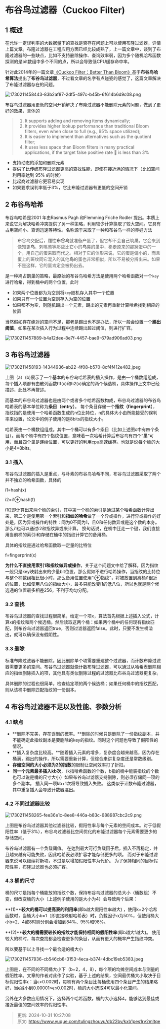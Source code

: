 # 布谷鸟过滤器（Cuckoo Filter)

## 1 概述
在允许一定误判率的大数据量下的查找是否存在问题上可以使用布隆过滤器，详情上篇文章。布隆过滤器在工程应用方面已经比较成熟了，上一篇文章中，谈到了布隆过滤器的一些缺点，比如不支持删除操作、查询效率弱，因为多个随机哈希函数探测的是bit数组中多个不同的点，所以会导致低CPU缓存命中率。

针对此2014年的一篇文章[《Cuckoo Filter：Better Than Bloom》](https://www.cs.cmu.edu/~dga/papers/cuckoo-conext2014.pdf)基于**布谷鸟哈希算法**提出了**布谷鸟过滤器**，不过看文章的名字有点碰瓷的感觉了，这篇文章解决了布隆过滤器存在的问题。

![1730211458443-83b2af87-2df5-497c-b45b-6f614b6d9c08.png](./img/s93-qFOrPtg-XqbI/1730211458443-83b2af87-2df5-497c-b45b-6f614b6d9c08-641582.png)

布谷鸟过滤器用更低的空间开销解决了布隆过滤器不能删除元素的问题，做到了更好的效果，具体的

> 1. It supports adding and removing items dynamically;
> 2. It provides higher lookup performance than traditional Bloom filters, even when close to full (e.g., 95% space utilized);
> 3. It is easier to implement than alternatives such as the quotient filter;
> 4. It uses less space than Bloom filters in many practical applications, if the target false positive rate  is less than 3%
>

+ 支持动态的添加和删除元素
+ 提供了比传统布隆过滤器更高的查找性能，即使在接近满的情况下（比如空间利用率达到 95% 的时候）
+ 比起商过滤器它更容易实现
+ 如果要求误判率低于3%，它比布隆过滤器有更低的空间开销

## 2 布谷鸟哈希
布谷鸟哈希是2001 年由Rasmus Pagh 和Flemming Friche Rodler 提出。本质上来说它为解决哈希冲突提供了另一种策略，利用较少计算换取了较大空间。它具有占用空间小、查询迅速等特性。名称源于采取了一种和布谷鸟一样的养娃方法

> 布谷鸟交配后，雌性**布谷鸟**就准备产蛋了，但它却不会自己筑巢。它会来到像知更**鸟**、刺嘴莺等那些比它小的**鸟**类的巢中，移走原来的那窝蛋中的一个，用自己的蛋来取而代之。相对于它的体形来说，它的蛋是偏小的，而且蛋上的斑纹同它混入的其他**鸟**的蛋也非常相似，所以不易被分辨出来。如果不是这样，它的蛋肯定会被扔出去。
>

是一种鸠占鹊巢的策略，最原始的布谷鸟哈希方法是使用两个哈希函数对一个`key`进行哈希，得到桶中的两个位置，此时

+ 如果两个位置都为为空则将`key`随机存入其中一个位置
+ 如果只有一个位置为空则存入为空的位置
+ 如果都不为空，则随机踢出一个元素，踢出的元素再重新计算哈希找到相应的位置

当然假如存在绝对的空间不足，那老是踢出也不是办法，所以一般会设置一个**踢出阈值**，如果在某次插入行为过程中连续踢出超过阈值，则进行扩容。

![1730211457889-b4a12dee-8e7f-4457-bae9-679ad906ad03.png](./img/s93-qFOrPtg-XqbI/1730211457889-b4a12dee-8e7f-4457-bae9-679ad906ad03-245211.png)

## 3 布谷鸟过滤器
![1730211458193-14344936-ab22-4f08-b570-8cf4f412e482.jpeg](./img/s93-qFOrPtg-XqbI/1730211458193-14344936-ab22-4f08-b570-8cf4f412e482-964060.jpeg)

上图（a）(b)展示了一个基本的布谷鸟哈希表的插入操作，是由一个桶数组组成，每个插入项都有由散列函数h1(x)和h2(x)确定的两个候选桶，具体操作上文中已经描述，此处不再赘述。

而基本的布谷鸟过滤器也是由两个或者多个哈希函数构成，布谷鸟过滤器的布谷鸟哈希表的基本单位称为**条目（entry）**。 每个条目存储一个**指纹（fingerprint）**，指纹指的是使用一个哈希函数生成的n位比特位，n的具体大小由所能接受的误判率来设置，论文中的例子使用的是8bits的指纹大小。

哈希表由一个桶数组组成，其中一个桶可以有多个条目（比如上述图c中有四个条目）。而每个桶中有四个指纹位置，意味着一次哈希计算后布谷鸟有四个“巢“可用，而且四个巢是连续位置，可以更好的利用cpu高速缓存。也就是说每个桶的大小是4*8bits。

### 3.1 插入
布谷鸟过滤器的插入是重点，与朴素的布谷鸟哈希不同，布谷鸟过滤器采取了两个并不独立的哈希函数，具体的

i1=hash(x)

i2=i1⊕hash(f)

i1i2即计算出来两个桶的索引，其中第一个桶的索引是通过某个哈希函数计算出来，第二个是使用第一个索引和**指纹的哈希**做了一个异或操作，进行异或操作的好处是，因为异或操作的特性：同为0不同为1，且0和任何数异或是这个数的本身。那么i1也可以通过i2和指纹异或来计算。 换句话说，在桶中迁走一个键，我们直接用当前桶的索引i和存储在桶中的指纹计算它的备用桶。

具体的指纹是通过哈希函数取一定量的比特位

f=fingerprint(x)

**为什么不直接用索引1和指纹做异或操作**，关于这个问题文中给了解释，因为指纹一般只是key映射出来的少量bit位置，那么假如不进行哈希操作，当指纹的比特位与整个桶数组相比很小时，那么备用位置使用“i⊕指纹”，将被放置到离桶i1很近的位置，比如使用八位的指纹大小，最多只能改变i1的低八位，所以也就是两个候选通的位置最多相差256，不利于均匀分配。

### 3.2 查找
布谷鸟过滤器的查找过程很简单，给定一个项x，算法首先根据上述插入公式，计算x的指纹和两个候选桶。然后读取这两个桶：如果两个桶中的任何现有指纹匹配，则布谷鸟过滤器返回true，否则过滤器返回false。此时，只要不发生桶溢出，就可以确保没有假阴性。

### 3.3 删除
标准布隆过滤器不能删除，因此删除单个项需要重建整个过滤器，而计数布隆过滤器需要更多的空间。布谷鸟过滤器就像计数布隆过滤器，可以通过从哈希表删除相应的指纹删除插入的项，其他具有类似删除过程的过滤器比布谷鸟过滤器更复杂。

具体删除的过程也很简单，检查给定项的两个候选桶；如果任何桶中的指纹匹配，则从该桶中删除匹配指纹的一份副本。

## 4 布谷鸟过滤器不足以及性能、参数分析
### 4.1 缺点
+ **删除不完美，存在误删的概率。**删除的时候只是删除了一份指纹副本，并不能确定此指纹副本是要删除的key的指纹。同时这个问题也导致了假阳性的情况。
+ **插入复杂度比较高。**随着插入元素的增多，复杂度会越来越高，因为存在桶满，踢出的操作，所以需要重新计算，但综合来讲复杂度还是常数级别。
+ **存储空间的大小必须为2的指数**的限制让空间效率打了折扣。
+ **同一个元素最多插入kb次**，（k指哈希函数的个数，b指的桶中能装指纹的个数也可以说是桶的尺寸大小）如果布谷鸟过滤器支持删除，则必须存储同一项的多个副本。 插入同一项kb+1次将导致插入失败。 这类似于计数布隆过滤器，其中重复插入会导致计数器溢出。

### 4.2 不同过滤器比较
![1730211458265-fee36e1c-8ee8-446a-b83c-688987cbc2c9.png](./img/s93-qFOrPtg-XqbI/1730211458265-fee36e1c-8ee8-446a-b83c-688987cbc2c9-357408.png)

上图是布谷鸟过滤器其他过滤器比较，假阳性率与每个元素的空间成本。对于低假阳性率（低于3%），布谷鸟过滤器比空间优化的布隆过滤器每个元素需要更少的存储空间。

布谷鸟过滤器有一个负载阈值。 在达到最大可行负载因子后，插入不再稳定，并且越来越有可能失败，因此哈希表必须扩容才能存储更多的项。 而对于布隆过滤器来说可以继续将新项，不过是以增加假阳性率为代价。 为了保持相同的目标假阳性率，布隆过滤器也必须扩容。

### 4.3 桶的尺寸
桶的尺寸是指每个桶能放的指纹个数，保持布谷鸟过滤器的总大小（桶数组）不变，但改变桶的大小（上述例子使用的是大小为4）会导致两个后果：

**(1)****较大的桶可以提高表的利用率**(即b越大假阳性率越大) ，使用k=2个哈希函数时，当桶大小b=1（即直接映射哈希表）时，负载因子α为50%，但使用桶大小b=2、4或8时则分别会增加到84%、95%和98%。

**(2)****较大的桶需要较长的指纹才能保持相同的假阳性率**(即b越大f越大)。 使用较大的桶时，每次查找都会检查更多的条目，从而有更大的概率产生指纹冲突。

所以要基于以上寻找一个最合适的桶大小

![1730211457936-cb546cb8-3153-4eca-b374-4dbc19eb5383.jpeg](./img/s93-qFOrPtg-XqbI/1730211457936-cb546cb8-3153-4eca-b374-4dbc19eb5383-439451.jpeg)

上图是，在不同的不同桶大小下（b=2，4，8），每个项的均摊空间成本与测量的假阳性率。文章的作者对此作了实验，基于上述的结果，空间最优桶大小取决于目标假阳性率ϵ：当ϵ>0.002时，每桶有两个条目比每桶使用四个条目产生的结果略好，当ϵ减小到0.00001<ϵ≤0.002时，桶的大小选取4可以最小化空间。

另外在大多数应用情况下，选择两个哈希函数，桶的大小选择4，能够达到最佳或接近最佳的空间效率的假阳性率。



> 更新: 2024-10-31 10:27:08  
> 原文: <https://www.yuque.com/tulingzhouyu/db22bv/kxb1pes1rv2mltqe>
